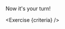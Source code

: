 <script>
import Alert from "$components/Alert.svelte";
import Exercise from "$components/Exercise.svelte";
import Execute from "$components/Execute.svelte";

const criteria = [
{
	name: "File <code>chikungunya.jf</code> exists",
	checks: [{
		type: "file",
		path: "chikungunya.jf",
		action: "exists"
	}]
},
{
	name: "File <code>chikungunya.jf</code> contains the output of running <code>jellyfish count</code> on the Chikungunya genome",
	checks: [{
		type: "file",
		path: "chikungunya.jf",
		action: "contents",
        commandObserved: `jellyfish query chikungunya.jf ACAGTGGAC`,
		commandExpected: `echo "ACAGTGG 1"`
	}]
}];
</script>

Now it's your turn!

<Exercise {criteria} />
